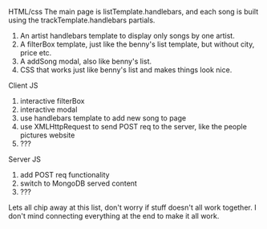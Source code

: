 HTML/css
  The main page is listTemplate.handlebars, and each song is built using the trackTemplate.handlebars partials.
  1. An artist handlebars template to display only songs by one artist.
  2. A filterBox template, just like the benny's list template, but without city, price etc.
  3. A addSong modal, also like benny's list.
  4. CSS that works just like benny's list and makes things look nice.

Client JS
  1. interactive filterBox
  2. interactive modal
  3. use handlebars template to add new song to page
  4. use XMLHttpRequest to send POST req to the server, like the people pictures website
  5. ???

Server JS
  1. add POST req functionality
  2. switch to MongoDB served content
  3. ???

Lets all chip away at this list, don't worry if stuff doesn't all work together.
I don't mind connecting everything at the end to make it all work.     
